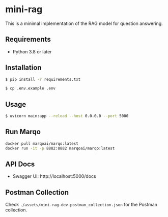 # mini-rag

This is a minimal implementation of the RAG model for question answering.

## Requirements

- Python 3.8 or later

## Installation

```bash
$ pip install -r requirements.txt

$ cp .env.example .env
```

## Usage

```bash
$ uvicorn main:app --reload --host 0.0.0.0 --port 5000
```

## Run Marqo

```bash
docker pull marqoai/marqo:latest
docker run -it -p 8882:8882 marqoai/marqo:latest
```

## API Docs

- Swagger UI: http://localhost:5000/docs

## Postman Collection

Check `./assets/mini-rag-dev.postman_collection.json` for the Postman collection.
